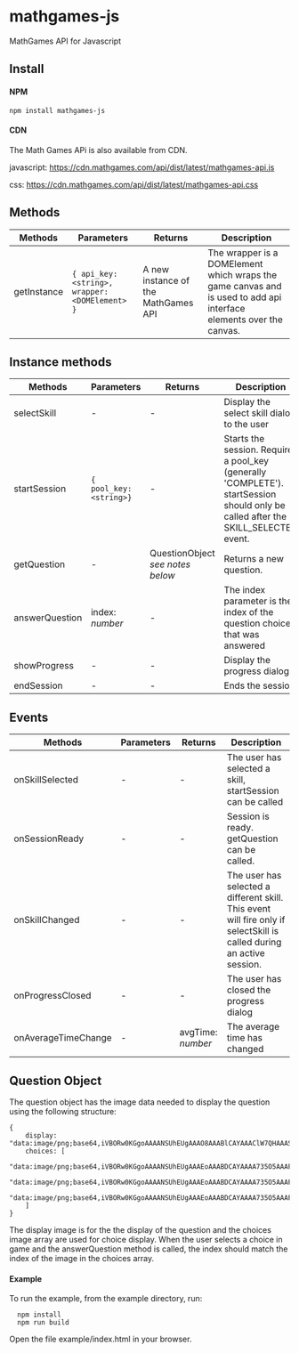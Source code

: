 # mathgames-js

MathGames API for Javascript

## Install

#### NPM

```
npm install mathgames-js
```

#### CDN

The Math Games APi is also available from CDN.

javascript: https://cdn.mathgames.com/api/dist/latest/mathgames-api.js

css: https://cdn.mathgames.com/api/dist/latest/mathgames-api.css

## Methods

Methods | Parameters | Returns | Description
---|---|---|---
getInstance | ```{ api_key: <string>, wrapper: <DOMElement> }``` |  A new instance of the MathGames API | The wrapper is a DOMElement which wraps the game canvas and is used to add api interface elements over the canvas. |

## Instance methods

Methods | Parameters | Returns | Description
---|---|---|---
selectSkill    | -| -| Display the select skill dialog to the user
startSession   |```{ pool_key: <string>}```| - | Starts the session. Requires a pool_key (generally 'COMPLETE').  startSession should only be called after the SKILL_SELECTED event.
getQuestion    | - | QuestionObject *see notes below* | Returns a new question.
answerQuestion | index: *number*| -| The index parameter is the index of the question choice that was answered
showProgress   | -| - | Display the progress dialog
endSession     | -| - | Ends the session.

## Events

Methods | Parameters | Returns | Description
---|---|---|---
onSkillSelected| -| -| The user has selected a skill, startSession can be called
onSessionReady| -| -|Session is ready.  getQuestion can be called.
onSkillChanged| -| -|The user has selected a different skill.  This event will fire only if selectSkill is called during an active session.
onProgressClosed| -| -|The user has closed the progress dialog
onAverageTimeChange| -| avgTime: *number* |The average time has changed


## Question Object

The question object has the image data needed to display the question using the following structure:

```
{
    display: "data:image/png;base64,iVBORw0KGgoAAAANSUhEUgAAAO8AAABlCAYAAAClW7QHAAASbElEQVR4Xu2de...",
    choices: [
        "data:image/png;base64,iVBORw0KGgoAAAANSUhEUgAAAEoAAABDCAYAAAA735O5AAAF50lEQVR4Xu1b633bRgwHKM...",
        "data:image/png;base64,iVBORw0KGgoAAAANSUhEUgAAAEoAAABDCAYAAAA735O5AAAFTklEQVR4Xu2b33nbNhDA7y...",
        "data:image/png;base64,iVBORw0KGgoAAAANSUhEUgAAAEoAAABDCAYAAAA735O5AAAFDklEQVR4Xu2b0XnbOAzHAV..."
    ]
}
```

The display image is for the the display of the question and the choices image array are used for choice display.  When the user selects a choice in game and the answerQuestion method is called, the index should match the index of the image in the choices array.

#### Example

To run the example, from the example directory, run:

```
  npm install
  npm run build
```
Open the file example/index.html in your browser.


